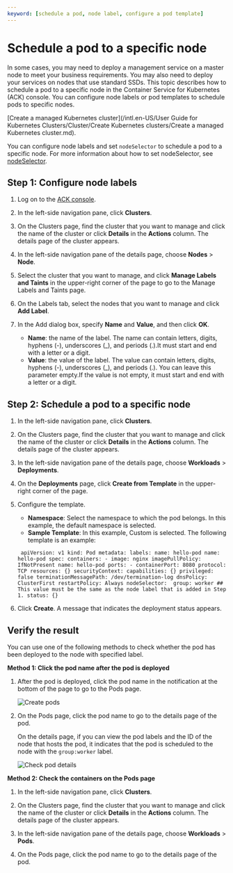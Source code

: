 ```yaml
---
keyword: [schedule a pod, node label, configure a pod template]
---
```


# Schedule a pod to a specific node

In some cases, you may need to deploy a management service on a master node to meet your business requirements. You may also need to deploy your services on nodes that use standard SSDs. This topic describes how to schedule a pod to a specific node in the Container Service for Kubernetes \(ACK\) console. You can configure node labels or pod templates to schedule pods to specific nodes.

[Create a managed Kubernetes cluster](/intl.en-US/User Guide for Kubernetes Clusters/Cluster/Create Kubernetes clusters/Create a managed Kubernetes cluster.md).

You can configure node labels and set `nodeSelector` to schedule a pod to a specific node. For more information about how to set nodeSelector, see [nodeSelector](https://kubernetes.io/docs/concepts/configuration/assign-pod-node/#nodeselector).

## Step 1: Configure node labels

1.  Log on to the [ACK console](https://cs.console.aliyun.com).

2.  In the left-side navigation pane, click **Clusters**.

3.  On the Clusters page, find the cluster that you want to manage and click the name of the cluster or click **Details** in the **Actions** column. The details page of the cluster appears.

4.  In the left-side navigation pane of the details page, choose **Nodes** \> **Node**.

5.  Select the cluster that you want to manage, and click **Manage Labels and Taints** in the upper-right corner of the page to go to the Manage Labels and Taints page.

6.  On the Labels tab, select the nodes that you want to manage and click **Add Label**.

7.  In the Add dialog box, specify **Name** and **Value**, and then click **OK**.

    -   **Name**: the name of the label. The name can contain letters, digits, hyphens \(-\), underscores \(\_\), and periods \(.\).It must start and end with a letter or a digit.
    -   **Value**: the value of the label. The value can contain letters, digits, hyphens \(-\), underscores \(\_\), and periods \(.\). You can leave this parameter empty.If the value is not empty, it must start and end with a letter or a digit.

## Step 2: Schedule a pod to a specific node

1.  In the left-side navigation pane, click **Clusters**.

2.  On the Clusters page, find the cluster that you want to manage and click the name of the cluster or click **Details** in the **Actions** column. The details page of the cluster appears.

3.  In the left-side navigation pane of the details page, choose **Workloads** \> **Deployments**.

4.  On the **Deployments** page, click **Create from Template** in the upper-right corner of the page.

5.  Configure the template.

    -   **Namespace**: Select the namespace to which the pod belongs. In this example, the default namespace is selected.
    -   **Sample Template**: In this example, Custom is selected.
    The following template is an example:

    ```
     apiVersion: v1 kind: Pod metadata: labels: name: hello-pod name: hello-pod spec: containers: - image: nginx imagePullPolicy: IfNotPresent name: hello-pod ports: - containerPort: 8080 protocol: TCP resources: {} securityContext: capabilities: {} privileged: false terminationMessagePath: /dev/termination-log dnsPolicy: ClusterFirst restartPolicy: Always nodeSelector:  group: worker ## This value must be the same as the node label that is added in Step 1. status: {}
    ```

6.  Click **Create**. A message that indicates the deployment status appears.


## Verify the result

You can use one of the following methods to check whether the pod has been deployed to the node with specified label.

**Method 1: Click the pod name after the pod is deployed**

1.  After the pod is deployed, click the pod name in the notification at the bottom of the page to go to the Pods page.

    ![Create pods](https://static-aliyun-doc.oss-accelerate.aliyuncs.com/assets/img/en-US/1197159161/p245822.png)

2.  On the Pods page, click the pod name to go to the details page of the pod.

    On the details page, if you can view the pod labels and the ID of the node that hosts the pod, it indicates that the pod is scheduled to the node with the `group:worker` label.

    ![Check pod details](https://static-aliyun-doc.oss-accelerate.aliyuncs.com/assets/img/en-US/4031073061/p10934.png)


**Method 2: Check the containers on the Pods page**

1.  In the left-side navigation pane, click **Clusters**.

2.  On the Clusters page, find the cluster that you want to manage and click the name of the cluster or click **Details** in the **Actions** column. The details page of the cluster appears.

3.  In the left-side navigation pane of the details page, choose **Workloads** \> **Pods**.

4.  On the Pods page, click the pod name to go to the details page of the pod.


